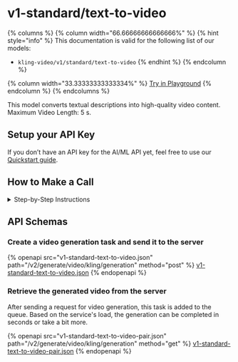 # v1-standard/text-to-video

{% columns %}
{% column width="66.66666666666666%" %}
{% hint style="info" %}
This documentation is valid for the following list of our models:

* `kling-video/v1/standard/text-to-video`
{% endhint %}
{% endcolumn %}

{% column width="33.33333333333334%" %}
<a href="https://aimlapi.com/app/?model=kling-video/v1/standard/text-to-video&#x26;mode=video" class="button primary">Try in Playground</a>
{% endcolumn %}
{% endcolumns %}

This model converts textual descriptions into high-quality video content. Maximum Video Length: 5 s.

## Setup your API Key

If you don’t have an API key for the AI/ML API yet, feel free to use our [Quickstart guide](https://docs.aimlapi.com/quickstart/setting-up).

## How to Make a Call

<details>

<summary>Step-by-Step Instructions</summary>

Generating a video using this model involves sequentially calling two endpoints:&#x20;

* The first one is for creating and sending a video generation task to the server (returns a generation ID).
* The second one is for requesting the generated video from the server using the generation ID received from the first endpoint.&#x20;

Below, you can find both corresponding API schemas.

</details>

## API Schemas

### Create a video generation task and send it to the server

{% openapi src="v1-standard-text-to-video.json" path="/v2/generate/video/kling/generation" method="post" %}
[v1-standard-text-to-video.json](v1-standard-text-to-video.json)
{% endopenapi %}

### Retrieve the generated video from the server

After sending a request for video generation, this task is added to the queue. Based on the service's load, the generation can be completed in seconds or take a bit more.&#x20;



{% openapi src="v1-standard-text-to-video-pair.json" path="/v2/generate/video/kling/generation" method="get" %}
[v1-standard-text-to-video-pair.json](v1-standard-text-to-video-pair.json)
{% endopenapi %}
